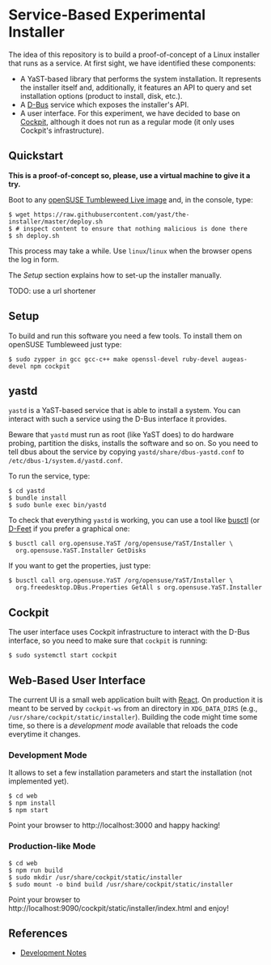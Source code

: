 # Service-Based Experimental Installer

The idea of this repository is to build a proof-of-concept of a Linux installer that runs as a
service. At first sight, we have identified these components:

* A YaST-based library that performs the system installation. It represents the installer itself
  and, additionally, it features an API to query and set installation options (product to install,
  disk, etc.).
* A [D-Bus](https://www.freedesktop.org/wiki/Software/dbus/) service which exposes the installer's
  API.
* A user interface. For this experiment, we have decided to base on
  [Cockpit](https://cockpit-project.org/), although it does not run as a
  regular mode (it only uses Cockpit's infrastructure).

## Quickstart

**This is a proof-of-concept so, please, use a virtual machine to give it a try.**

Boot to any [openSUSE Tumbleweed Live
image](https://get.opensuse.org/tumbleweed) and, in the console, type:

    $ wget https://raw.githubusercontent.com/yast/the-installer/master/deploy.sh
    $ # inspect content to ensure that nothing malicious is done there
    $ sh deploy.sh

This process may take a while. Use `linux`/`linux` when the browser opens the log in form.

The *Setup* section explains how to set-up the installer manually.

TODO: use a url shortener

## Setup

To build and run this software you need a few tools. To install them on openSUSE
Tumbleweed just type:

    $ sudo zypper in gcc gcc-c++ make openssl-devel ruby-devel augeas-devel npm cockpit

## yastd

`yastd` is a YaST-based service that is able to install a system. You can interact with such a
service using the D-Bus interface it provides.

Beware that `yastd` must run as root (like YaST does) to do hardware probing, partition the disks,
installs the software and so on. So you need to tell dbus about the service by copying
`yastd/share/dbus-yastd.conf` to `/etc/dbus-1/system.d/yastd.conf`.

To run the service, type:

    $ cd yastd
    $ bundle install
    $ sudo bunle exec bin/yastd

To check that everything `yastd` is working, you can use a tool like
[busctl](https://www.freedesktop.org/wiki/Software/dbus/) (or
[D-Feet](https://wiki.gnome.org/Apps/DFeet) if you prefer a graphical one:

    $ busctl call org.opensuse.YaST /org/opensuse/YaST/Installer \
      org.opensuse.YaST.Installer GetDisks

If you want to get the properties, just type:

    $ busctl call org.opensuse.YaST /org/opensuse/YaST/Installer \
      org.freedesktop.DBus.Properties GetAll s org.opensuse.YaST.Installer

## Cockpit

The user interface uses Cockpit infrastructure to interact with the D-Bus interface, so you
need to make sure that `cockpit` is running:

    $ sudo systemctl start cockpit

## Web-Based User Interface

The current UI is a small web application built with [React](https://reactjs.org/). On production it
is meant to be served by `cockpit-ws` from an directory in `XDG_DATA_DIRS` (e.g.,
`/usr/share/cockpit/static/installer`). Building the code might time some time, so there is a
*development mode* available that reloads the code everytime it changes.

### Development Mode

It allows to set a few installation parameters and start the installation (not implemented yet).

    $ cd web
    $ npm install
    $ npm start

Point your browser to http://localhost:3000 and happy hacking!

### Production-like Mode

    $ cd web
    $ npm run build
    $ sudo mkdir /usr/share/cockpit/static/installer
    $ sudo mount -o bind build /usr/share/cockpit/static/installer

Point your browser to http://localhost:9090/cockpit/static/installer/index.html and enjoy!

## References

* [Development Notes](./DEVELOPMENT.md)
